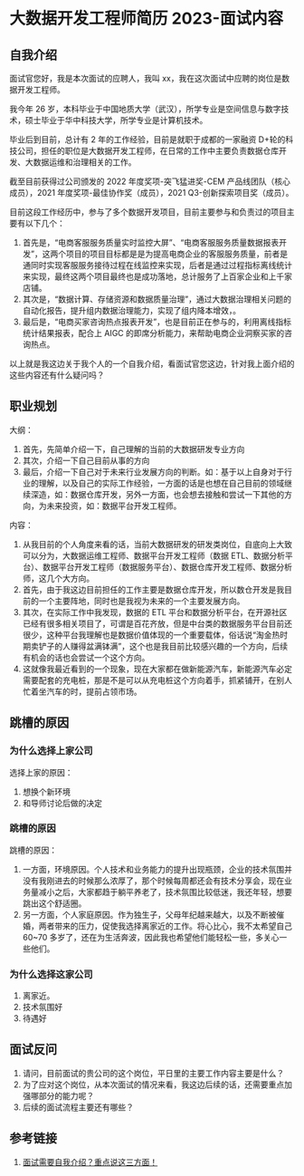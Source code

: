 # 大数据开发工程师简历 2023-面试内容


## 自我介绍


面试官您好，我是本次面试的应聘人，我叫 xx，我在这次面试中应聘的岗位是数据开发工程师。

我今年 26 岁，本科毕业于中国地质大学（武汉），所学专业是空间信息与数字技术，硕士毕业于华中科技大学，所学专业是计算机技术。

毕业后到目前，总计有 2 年的工作经验，目前是就职于成都的一家融资 D+轮的科技公司，担任的职位是大数据开发工程师，在日常的工作中主要负责数据仓库开发、大数据运维和治理相关的工作。

截至目前获得过公司颁发的 2022 年度奖项-突飞猛进奖-CEM 产品线团队（核心成员），2021 年度奖项-最佳协作奖（成员），2021 Q3-创新探索项目奖（成员）。

目前这段工作经历中，参与了多个数据开发项目，目前主要参与和负责过的项目主要有以下几个：
1. 首先是，“电商客服服务质量实时监控大屏”、“电商客服服务质量数据报表开发”，这两个项目的项目目标都是是为提高电商企业的客服服务质量，前者是通同时实现客服服务接待过程在线监控来实现，后者是通过过程指标离线统计来实现，最终这两个项目最终也是成功落地，总计服务了上百家企业和上千家店铺。
2. 其次是，“数据计算、存储资源和数据质量治理”，通过大数据治理相关问题的自动化报告，提升组内数据治理能力，实现了组内降本增效，。
3. 最后是，“电商买家咨询热点报表开发”，也是目前正在参与的，利用离线指标统计结果报表，配合上 AIGC 的即席分析能力，来帮助电商企业洞察买家的咨询热点。

以上就是我这边关于我个人的一个自我介绍，看面试官您这边，针对我上面介绍的这些内容还有什么疑问吗？


## 职业规划

大纲：
1. 首先，先简单介绍一下，自己理解的当前的大数据研发专业方向
2. 其次，介绍一下自己目前从事的方向
3. 最后，介绍一下自己对于未来行业发展方向的判断。如：基于以上自身对于行业的理解，以及自己的实际工作经验，一方面的话是也想在自己目前的领域继续深造，如：数据仓库开发，另外一方面，也会想去接触和尝试一下其他的方向，为未来投资，如：数据平台开发工程师。

内容：
1. 从我目前的个人角度来看的话，当前大数据研发的研发类岗位，自底向上大致可以分为，大数据运维工程师、数据平台开发工程师（数据 ETL、数据分析平台）、数据平台开发工程师（数据服务平台）、数据仓库开发工程师、数据分析师，这几个大方向。
2. 首先，由于我这边目前担任的工作主要是数据仓库开发，所以数仓开发是我目前的一个主要阵地，同时也是我视为未来的一个主要发展方向。
3. 其次，在实际工作中我发现，数据的 ETL 平台和数据分析平台，在开源社区已经有很多相关项目了，可谓是百花齐放，但是中台类的数据服务平台目前还很少，这种平台我理解也是数据价值体现的一个重要载体，俗话说“淘金热时期卖铲子的人赚得盆满钵满”，这个也是我目前比较感兴趣的一个方向，后续有机会的话也会尝试一个这个方向。
4. 这就像我最近看到的一个现象，现在大家都在做新能源汽车，新能源汽车必定需要配套的充电桩，那是不是可以从充电桩这个方向着手，抓紧铺开，在别人忙着坐汽车的时，提前占领市场。


## 跳槽的原因
### 为什么选择上家公司


选择上家的原因：
1. 想换个新环境
2. 和导师讨论后做的决定

### 跳槽的原因

跳槽的原因：
1. 一方面，环境原因。个人技术和业务能力的提升出现瓶颈，企业的技术氛围并没有我刚进去的时候那么浓厚了，那个时候每周都还会有技术分享会，现在业务量减小之后，大家都趋于躺平养老了，技术氛围比较低迷，我还年轻，想要跳出这个舒适圈。
2. 另一方面，个人家庭原因。作为独生子，父母年纪越来越大，以及不断被催婚，两者带来的压力，促使我选择离家近的工作。将心比心，我不太希望自己 60~70 多岁了，还在为生活奔波，因此我也希望他们能轻松一些，多关心一些他们。

### 为什么选择这家公司

1. 离家近。
2. 技术氛围好
3. 待遇好

## 面试反问

1. 请问，目前面试的贵公司的这个岗位，平日里的主要工作内容主要是什么？
2. 为了应对这个岗位，从本次面试的情况来看，我这边后续的话，还需要重点加强哪部分的能力呢？
3. 后续的面试流程主要还有哪些？


## 参考链接
1. [面试需要自我介绍？重点说这三方面！](https://www.bilibili.com/video/BV1vj411z7Kv)